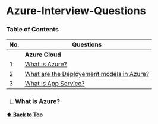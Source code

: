 # Azure-Interview-Questions






### Table of Contents

| No. | Questions |
| --- | --------- |
|   | **Azure Cloud** |
|1  | [What is Azure?](#what-is-azure) |
|2  | [What are the Deployement models in Azure?](#what-are-the-deployment-models-in-azure) |
|3  | [What is App Service?](#what-is-app-service) |



1. ### What is Azure?


**[⬆ Back to Top](#table-of-contents)**
